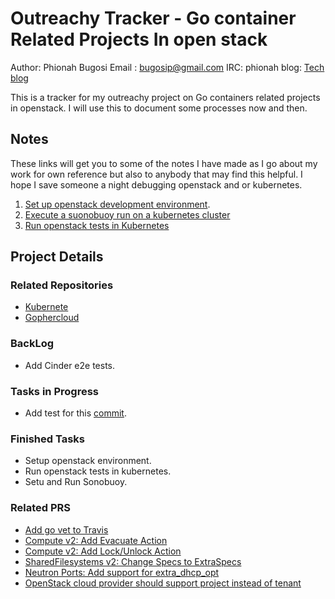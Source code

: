 
# Outreachy Tracker - Go container Related Projects In open stack 

Author: Phionah Bugosi
Email : bugosip@gmail.com
IRC:	phionah
blog: 	[Tech blog](http://bugosip.blogspot.ug/)

This is a tracker for my outreachy project on Go containers related projects in openstack. I will use this to document some processes now and then.

## Notes

These links will get you to some of the notes I have made as I go about my work for own reference but also to anybody that may find this helpful. I hope I save someone a night debugging openstack and or kubernetes.

1. [Set up openstack development environment](notes/setupopenstack.md).
2. [Execute a suonobuoy run on a kubernetes cluster](notes/runSonobuoy.md)
3. [Run openstack tests in Kubernetes](notes/runOpenstackTests.md)

## Project Details

### Related Repositories

+ [Kubernete](https://github.com/kubernetes/kubernetes)
+ [Gophercloud](https://github.com/gophercloud/gophercloud)

### BackLog

+ Add Cinder e2e tests.

### Tasks in Progress

+ Add test for this [commit](https://github.com/kubernetes/kubernetes/pull/51498/commits/270de26987019ca7442ce1a38e17dbe6a07991f7).

### Finished Tasks

+ Setup openstack environment.
+ Run openstack tests in kubernetes.
+ Setu and Run Sonobuoy.

### Related PRS

+ [Add go vet to Travis](https://github.com/gophercloud/gophercloud/pull/536)
+ [Compute v2: Add Evacuate Action](https://github.com/gophercloud/gophercloud/pull/532)
+ [Compute v2: Add Lock/Unlock Action](https://github.com/gophercloud/gophercloud/pull/522)
+ [SharedFilesystems v2: Change Specs to ExtraSpecs ](https://github.com/gophercloud/gophercloud/pull/517)
+ [Neutron Ports: Add support for extra_dhcp_opt](https://github.com/gophercloud/gophercloud/pull/533)
+ [OpenStack cloud provider should support project instead of tenant](https://github.com/kubernetes/kubernetes/issues/52563)




